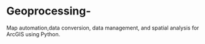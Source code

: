 # Geoprocessing-
Map automation,data conversion, data management, and spatial analysis for ArcGIS using Python. 
